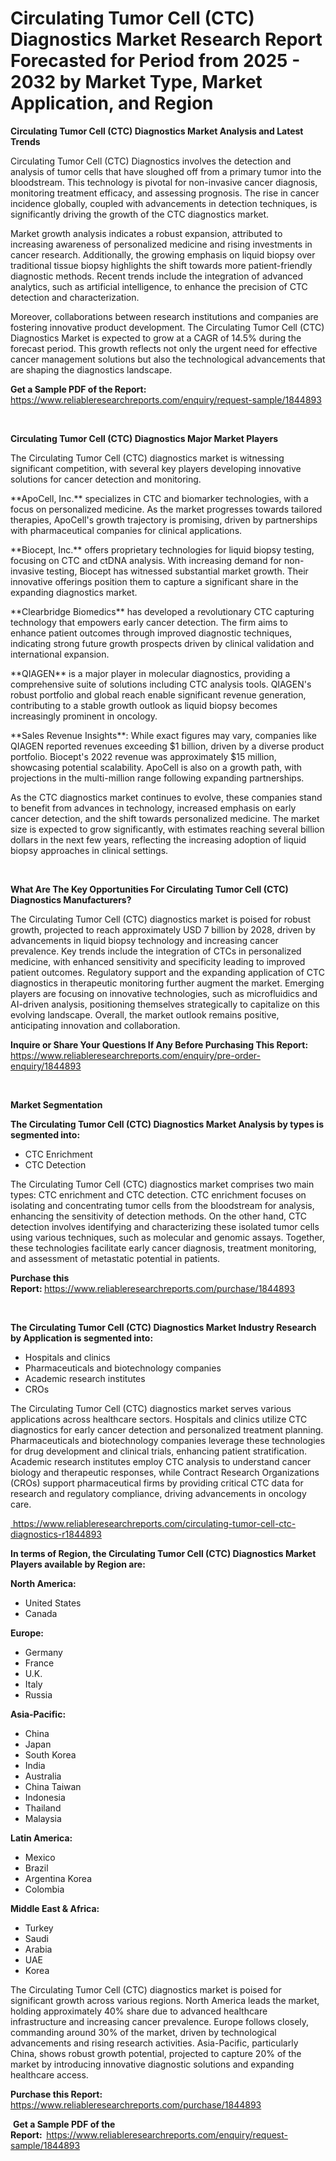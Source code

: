 <p><h1>Circulating Tumor Cell (CTC) Diagnostics Market Research Report Forecasted for Period from 2025 -  2032 by Market Type, Market Application, and Region</h1></p><p><strong>Circulating Tumor Cell (CTC) Diagnostics Market Analysis and Latest Trends</strong></p>
<p><p>Circulating Tumor Cell (CTC) Diagnostics involves the detection and analysis of tumor cells that have sloughed off from a primary tumor into the bloodstream. This technology is pivotal for non-invasive cancer diagnosis, monitoring treatment efficacy, and assessing prognosis. The rise in cancer incidence globally, coupled with advancements in detection techniques, is significantly driving the growth of the CTC diagnostics market.</p><p>Market growth analysis indicates a robust expansion, attributed to increasing awareness of personalized medicine and rising investments in cancer research. Additionally, the growing emphasis on liquid biopsy over traditional tissue biopsy highlights the shift towards more patient-friendly diagnostic methods. Recent trends include the integration of advanced analytics, such as artificial intelligence, to enhance the precision of CTC detection and characterization.</p><p>Moreover, collaborations between research institutions and companies are fostering innovative product development. The Circulating Tumor Cell (CTC) Diagnostics Market is expected to grow at a CAGR of 14.5% during the forecast period. This growth reflects not only the urgent need for effective cancer management solutions but also the technological advancements that are shaping the diagnostics landscape.</p></p>
<p><strong>Get a Sample PDF of the Report:&nbsp;</strong> <a href="https://www.reliableresearchreports.com/enquiry/request-sample/1844893?utm_campaign=48&utm_medium=2&utm_source=Github&utm_content=ia&utm_term=13042025&utm_id=circulating-tumor-cell-ctc-diagnostics">https://www.reliableresearchreports.com/enquiry/request-sample/1844893</a></p>
<p>&nbsp;</p>
<p><strong>Circulating Tumor Cell (CTC) Diagnostics Major Market Players</strong></p>
<p><p>The Circulating Tumor Cell (CTC) diagnostics market is witnessing significant competition, with several key players developing innovative solutions for cancer detection and monitoring. </p><p>**ApoCell, Inc.** specializes in CTC and biomarker technologies, with a focus on personalized medicine. As the market progresses towards tailored therapies, ApoCell's growth trajectory is promising, driven by partnerships with pharmaceutical companies for clinical applications.</p><p>**Biocept, Inc.** offers proprietary technologies for liquid biopsy testing, focusing on CTC and ctDNA analysis. With increasing demand for non-invasive testing, Biocept has witnessed substantial market growth. Their innovative offerings position them to capture a significant share in the expanding diagnostics market.</p><p>**Clearbridge Biomedics** has developed a revolutionary CTC capturing technology that empowers early cancer detection. The firm aims to enhance patient outcomes through improved diagnostic techniques, indicating strong future growth prospects driven by clinical validation and international expansion.</p><p>**QIAGEN** is a major player in molecular diagnostics, providing a comprehensive suite of solutions including CTC analysis tools. QIAGEN's robust portfolio and global reach enable significant revenue generation, contributing to a stable growth outlook as liquid biopsy becomes increasingly prominent in oncology.</p><p>**Sales Revenue Insights**: While exact figures may vary, companies like QIAGEN reported revenues exceeding $1 billion, driven by a diverse product portfolio. Biocept's 2022 revenue was approximately $15 million, showcasing potential scalability. ApoCell is also on a growth path, with projections in the multi-million range following expanding partnerships.</p><p>As the CTC diagnostics market continues to evolve, these companies stand to benefit from advances in technology, increased emphasis on early cancer detection, and the shift towards personalized medicine. The market size is expected to grow significantly, with estimates reaching several billion dollars in the next few years, reflecting the increasing adoption of liquid biopsy approaches in clinical settings.</p></p>
<p>&nbsp;</p>
<p><strong>What Are The Key Opportunities For Circulating Tumor Cell (CTC) Diagnostics Manufacturers?</strong></p>
<p><p>The Circulating Tumor Cell (CTC) diagnostics market is poised for robust growth, projected to reach approximately USD 7 billion by 2028, driven by advancements in liquid biopsy technology and increasing cancer prevalence. Key trends include the integration of CTCs in personalized medicine, with enhanced sensitivity and specificity leading to improved patient outcomes. Regulatory support and the expanding application of CTC diagnostics in therapeutic monitoring further augment the market. Emerging players are focusing on innovative technologies, such as microfluidics and AI-driven analysis, positioning themselves strategically to capitalize on this evolving landscape. Overall, the market outlook remains positive, anticipating innovation and collaboration.</p></p>
<p><strong>Inquire or Share Your Questions If Any Before Purchasing This Report:</strong> <a href="https://www.reliableresearchreports.com/enquiry/pre-order-enquiry/1844893?utm_campaign=48&utm_medium=2&utm_source=Github&utm_content=ia&utm_term=13042025&utm_id=circulating-tumor-cell-ctc-diagnostics">https://www.reliableresearchreports.com/enquiry/pre-order-enquiry/1844893</a></p>
<p>&nbsp;</p>
<p><strong>Market Segmentation</strong></p>
<p><strong>The Circulating Tumor Cell (CTC) Diagnostics Market Analysis by types is segmented into:</strong></p>
<p><ul><li>CTC Enrichment</li><li>CTC Detection</li></ul></p>
<p><p>The Circulating Tumor Cell (CTC) diagnostics market comprises two main types: CTC enrichment and CTC detection. CTC enrichment focuses on isolating and concentrating tumor cells from the bloodstream for analysis, enhancing the sensitivity of detection methods. On the other hand, CTC detection involves identifying and characterizing these isolated tumor cells using various techniques, such as molecular and genomic assays. Together, these technologies facilitate early cancer diagnosis, treatment monitoring, and assessment of metastatic potential in patients.</p></p>
<p><strong>Purchase this Report:&nbsp;</strong><a href="https://www.reliableresearchreports.com/purchase/1844893?utm_campaign=48&utm_medium=2&utm_source=Github&utm_content=ia&utm_term=13042025&utm_id=circulating-tumor-cell-ctc-diagnostics">https://www.reliableresearchreports.com/purchase/1844893</a></p>
<p>&nbsp;</p>
<p><strong>The Circulating Tumor Cell (CTC) Diagnostics Market Industry Research by Application is segmented into:</strong></p>
<p><ul><li>Hospitals and clinics</li><li>Pharmaceuticals and biotechnology companies</li><li>Academic research institutes</li><li>CROs</li></ul></p>
<p><p>The Circulating Tumor Cell (CTC) diagnostics market serves various applications across healthcare sectors. Hospitals and clinics utilize CTC diagnostics for early cancer detection and personalized treatment planning. Pharmaceuticals and biotechnology companies leverage these technologies for drug development and clinical trials, enhancing patient stratification. Academic research institutes employ CTC analysis to understand cancer biology and therapeutic responses, while Contract Research Organizations (CROs) support pharmaceutical firms by providing critical CTC data for research and regulatory compliance, driving advancements in oncology care.</p></p>
<p><a href="https://www.reliableresearchreports.com/circulating-tumor-cell-ctc-diagnostics-r1844893?utm_campaign=48&utm_medium=2&utm_source=Github&utm_content=ia&utm_term=13042025&utm_id=circulating-tumor-cell-ctc-diagnostics">&nbsp;https://www.reliableresearchreports.com/circulating-tumor-cell-ctc-diagnostics-r1844893</a></p>
<p><strong>In terms of Region, the Circulating Tumor Cell (CTC) Diagnostics Market Players available by Region are:</strong></p>
<p>
    <p> <strong> North America: </strong>
        <ul>
            <li>United States</li>
            <li>Canada</li>
        </ul>
        </p> 
    <p> <strong> Europe: </strong>
        <ul>
            <li>Germany</li>
            <li>France</li>
            <li>U.K.</li>
            <li>Italy</li>
            <li>Russia</li>
        </ul>
        </p> 
    <p> <strong> Asia-Pacific: </strong>
        <ul>
            <li>China</li>
            <li>Japan</li>
            <li>South Korea</li>
            <li>India</li>
            <li>Australia</li>
            <li>China Taiwan</li>
            <li>Indonesia</li>
            <li>Thailand</li>
            <li>Malaysia</li>
        </ul>
        </p> 
    <p> <strong> Latin America: </strong>
        <ul>
            <li>Mexico</li>
            <li>Brazil</li>
            <li>Argentina Korea</li>
            <li>Colombia</li>
        </ul>
        </p> 
    <p> <strong> Middle East & Africa: </strong>
        <ul>
            <li>Turkey</li>
            <li>Saudi</li>
            <li>Arabia</li>
            <li>UAE</li>
            <li>Korea</li>
        </ul>
    </p>
    </p>
<p><p>The Circulating Tumor Cell (CTC) diagnostics market is poised for significant growth across various regions. North America leads the market, holding approximately 40% share due to advanced healthcare infrastructure and increasing cancer prevalence. Europe follows closely, commanding around 30% of the market, driven by technological advancements and rising research activities. Asia-Pacific, particularly China, shows robust growth potential, projected to capture 20% of the market by introducing innovative diagnostic solutions and expanding healthcare access.</p></p>
<p><strong>Purchase this Report: </strong><a href="https://www.reliableresearchreports.com/purchase/1844893?utm_campaign=48&utm_medium=2&utm_source=Github&utm_content=ia&utm_term=13042025&utm_id=circulating-tumor-cell-ctc-diagnostics">https://www.reliableresearchreports.com/purchase/1844893</a></p>
<p>&nbsp;<strong>Get a Sample PDF of the Report:&nbsp;&nbsp;</strong><a href="https://www.reliableresearchreports.com/enquiry/request-sample/1844893?utm_campaign=48&utm_medium=2&utm_source=Github&utm_content=ia&utm_term=13042025&utm_id=circulating-tumor-cell-ctc-diagnostics">https://www.reliableresearchreports.com/enquiry/request-sample/1844893</a></p>
<p><strong></strong></p>
<p><p></p><p></p><p></p></p>